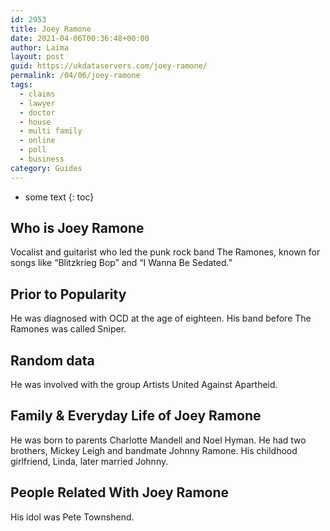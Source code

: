 ```yaml
---
id: 2953
title: Joey Ramone
date: 2021-04-06T00:36:48+00:00
author: Laima
layout: post
guid: https://ukdataservers.com/joey-ramone/
permalink: /04/06/joey-ramone
tags:
  - claims
  - lawyer
  - doctor
  - house
  - multi family
  - online
  - poll
  - business
category: Guides
---
```


* some text
{: toc}


## Who is Joey Ramone
                  
                  
                  
Vocalist and guitarist who led the punk rock band The Ramones, known for songs like &#8220;Blitzkrieg Bop&#8221; and &#8220;I Wanna Be Sedated.&#8221;
                  
              
            
              
            
                
                
                
## Prior to Popularity
                  
                  
                  
He was diagnosed with OCD at the age of eighteen. His band before The Ramones was called Sniper.
                  
              
            
              
            
                
                
                
## Random data
                  
                  
                  
He was involved with the group Artists United Against Apartheid.
                  
              
            
              
            
                
                
                
## Family & Everyday Life of Joey Ramone
                  
                  
                  
He was born to parents Charlotte Mandell and Noel Hyman. He had two brothers, Mickey Leigh and bandmate Johnny Ramone. His childhood girlfriend, Linda, later married Johnny.
                  
              
            
              
            
                
                
                
## People Related With Joey Ramone
                  
                  
                  
His idol was Pete Townshend.
                  
              
            
              
            
                
              
            
              
              
            
            
              
            
          
          
          